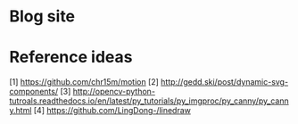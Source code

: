 # Blog site

# Reference ideas

[1] https://github.com/chr15m/motion
[2] http://gedd.ski/post/dynamic-svg-components/
[3] http://opencv-python-tutroals.readthedocs.io/en/latest/py_tutorials/py_imgproc/py_canny/py_canny.html
[4] https://github.com/LingDong-/linedraw
